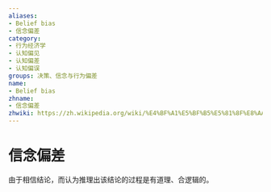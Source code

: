 ```yaml
---
aliases:
- Belief bias
- 信念偏差
category:
- 行为经济学
- 认知偏见
- 认知偏差
- 认知偏误
groups: 决策、信念与行为偏差
name:
- Belief bias
zhname:
- 信念偏差
zhwiki: https://zh.wikipedia.org/wiki/%E4%BF%A1%E5%BF%B5%E5%81%8F%E8%AA%A4
---
```


# 信念偏差

由于相信结论，而认为推理出该结论的过程是有道理、合逻辑的。
